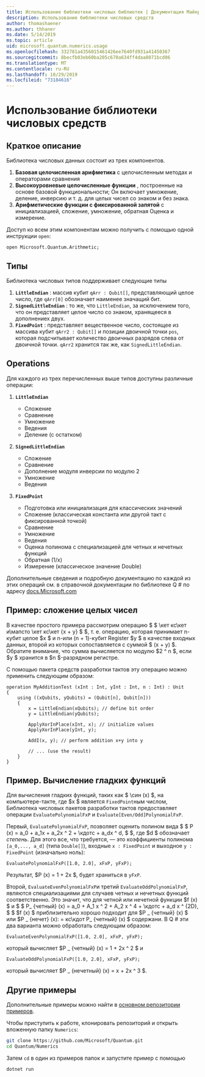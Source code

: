 ```yaml
---
title: Использование библиотеки числовых библиотек | Документация Майкрософт
description: Использование библиотеки числовых средств
author: thomashaener
ms.author: thhaner
ms.date: 5/14/2019
ms.topic: article
uid: microsoft.quantum.numerics.usage
ms.openlocfilehash: 332781a4356015461426ee7640fd931a41450367
ms.sourcegitcommit: 8becfb03eb60ba205c670a634ff4daa8071bcd06
ms.translationtype: MT
ms.contentlocale: ru-RU
ms.lasthandoff: 10/29/2019
ms.locfileid: "73184616"
---
```

# <a name="using-the-numerics-library"></a>Использование библиотеки числовых средств

## <a name="overview"></a>Краткое описание

Библиотека числовых данных состоит из трех компонентов.

1. **Базовая целочисленная арифметика** с целочисленным методах и операторами сравнения
1. **Высокоуровневые целочисленные функции** , построенные на основе базовой функциональности; Он включает умножение, деление, инверсию и т. д.  для целых чисел со знаком и без знака.
1. **Арифметические функции с фиксированной запятой** с инициализацией, сложение, умножение, обратная Оценка и измерение.

Доступ ко всем этим компонентам можно получить с помощью одной инструкции `open`:
```qsharp
open Microsoft.Quantum.Arithmetic;
```

## <a name="types"></a>Типы

Библиотека числовых типов поддерживает следующие типы

1. **`LittleEndian`** : массив кубит `qArr : Qubit[]`, представляющий целое число, где `qArr[0]` обозначает наименее значащий бит.
1. **`SignedLittleEndian`** : то же, что `LittleEndian`, за исключением того, что он представляет целое число со знаком, хранящееся в дополнениех двух.
1. **`FixedPoint`** : представляет вещественное число, состоящее из массива кубит `qArr2 : Qubit[]` и позиции двоичной точки `pos`, которая подсчитывает количество двоичных разрядов слева от двоичной точки. `qArr2` хранится так же, как `SignedLittleEndian`.

## <a name="operations"></a>Operations

Для каждого из трех перечисленных выше типов доступны различные операции:

1. **`LittleEndian`**
    - Сложение
    - Сравнение
    - Умножение
    - Ведения
    - Деление (с остатком)

1. **`SignedLittleEndian`**
    - Сложение
    - Сравнение
    - Дополнение модуля инверсии по модулю 2
    - Умножение
    - Ведения

1. **`FixedPoint`**
    - Подготовка или инициализация для классических значений
    - Сложение (классическая константа или другой такт с фиксированной точкой)
    - Сравнение
    - Умножение
    - Ведения
    - Оценка полинома с специализацией для четных и нечетных функций
    - Обратная (1/x)
    - Измерение (классическое значение Double)

Дополнительные сведения и подробную документацию по каждой из этих операций см. в справочной документации по библиотеке Q # по адресу [docs.Microsoft.com](https://docs.microsoft.com/en-us/quantum)

## <a name="sample-integer-addition"></a>Пример: сложение целых чисел

В качестве простого примера рассмотрим операцию $ $ \кет кс\кет и\мапсто \кет кс\кет {x + y} $ $, т. е. операцию, которая принимает n-кубит целое $x $ и n-или (n + 1)-кубит Register $y $ в качестве входных данных, второй из которых сопоставляется с суммой $ (x + y) $. Обратите внимание, что сумма вычисляется по модулю $2 ^ n $, если $y $ хранится в $n $-разрядном регистре.

С помощью пакета средств разработки тактов эту операцию можно применить следующим образом:
```qsharp
operation MyAdditionTest (xInt : Int, yInt : Int, n : Int) : Unit
{
    using ((xQubits, yQubits) = (Qubit[n], Qubit[n]))
    {
        x = LittleEndian(xQubits); // define bit order
        y = LittleEndian(yQubits);
        
        ApplyXorInPlace(xInt, x); // initialize values
        ApplyXorInPlace(yInt, y);
        
        AddI(x, y); // perform addition x+y into y
        
        // ... (use the result)
    }
}
```

## <a name="sample-evaluating-smooth-functions"></a>Пример. Вычисление гладких функций

Для вычисления гладких функций, таких как $ \син (x) $, на компьютере-такте, где $x $ является `FixedPoint`ным числом, Библиотека числовых пакетов разработки тактов предоставляет операции `EvaluatePolynomialFxP` и `Evaluate[Even/Odd]PolynomialFxP`.

Первый, `EvaluatePolynomialFxP`, позволяет оценить полином вида $ $ P (x) = a_0 + a_1x + a_2x ^ 2 + \кдотс + a_dx ^ d, $ $, где $d $ обозначает *степень*. Для этого все, что требуется, — это коэффициенты полинома `[a_0,..., a_d]` (типа `Double[]`), входные `x : FixedPoint` и выходное `y : FixedPoint` (изначально ноль):
```qsharp
EvaluatePolynomialFxP([1.0, 2.0], xFxP, yFxP);
```
Результат, $P (x) = 1 + 2x $, будет храниться в `yFxP`.

Второй, `EvaluateEvenPolynomialFxP`и третий `EvaluateOddPolynomialFxP`, являются специализациями для случаев четных и нечетных функций соответственно. Это значит, что для четной или нечетной функции $f (x) $ и $ $ P_ {четный} (x) = a_0 + A_1 x ^ 2 + A_2 x ^ 4 + \кдотс + a_d x ^ {2D}, $ $ $f (x) $ приблизительно хорошо подходит для $P _ {четный} (x) $ или $P _ {нечет} (x): = кс\кдот P_ {четный} (x) $ содержани.
В Q # эти два варианта можно обработать следующим образом:
```qsharp
EvaluateEvenPolynomialFxP([1.0, 2.0], xFxP, yFxP);
```
который вычисляет $P _ {четный} (x) = 1 + 2x ^ 2 $ и
```qsharp
EvaluateOddPolynomialFxP([1.0, 2.0], xFxP, yFxP);
```
который вычисляет $P _ {нечетный} (x) = x + 2x ^ 3 $.

## <a name="more-samples"></a>Другие примеры

Дополнительные примеры можно найти в [основном репозитории примеров](https://github.com/Microsoft/Quantum).

Чтобы приступить к работе, клонировать репозиторий и открыть вложенную папку `Numerics`:

```bash
git clone https://github.com/Microsoft/Quantum.git
cd Quantum/Numerics
```

Затем `cd` в один из примеров папок и запустите пример с помощью

```bash
dotnet run
```
